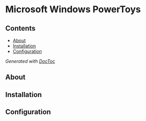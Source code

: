 # Microsoft Windows PowerToys

## Contents

<!-- START doctoc generated TOC please keep comment here to allow auto update -->
<!-- DON'T EDIT THIS SECTION, INSTEAD RE-RUN doctoc TO UPDATE -->

- [About](#about)
- [Installation](#installation)
- [Configuration](#configuration)

<!-- END doctoc generated TOC please keep comment here to allow auto update -->
*Generated with [DocToc](https://github.com/thlorenz/doctoc)*

## About

## Installation

## Configuration
